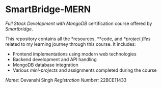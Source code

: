 # SmartBridge-MERN
*Full Stack Development with MongoDB* certification course offered by *Smartbridge*.

This repository contains all the *resources, **code, and **project files* related to my learning journey through this course. It includes:

- Frontend implementations using modern web technologies
- Backend development and API handling
- MongoDB database integration
- Various *mini-projects* and assignments completed during the course

*Name:* Devanshi Singh 
*Registration Number:* 22BCE11433
